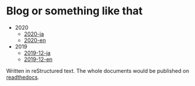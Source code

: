 # Blog or something like that

* 2020
    * [2020-ja](doc/2020-ja.rst)
    * [2020-en](doc/2020-en.rst)
* 2019
    * [2019-12-ja](doc/2019-12-ja.rst)
    * [2019-12-en](doc/2019-12-en.rst)

Written in reStructured text.
The whole documents would be published on [readthedocs](https://blog-or-something-like-that.readthedocs.io/en/latest/).